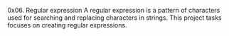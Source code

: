0x06. Regular expression
A regular expression is a pattern of characters used for searching and replacing characters in strings. This project tasks focuses on creating regular expressions.
